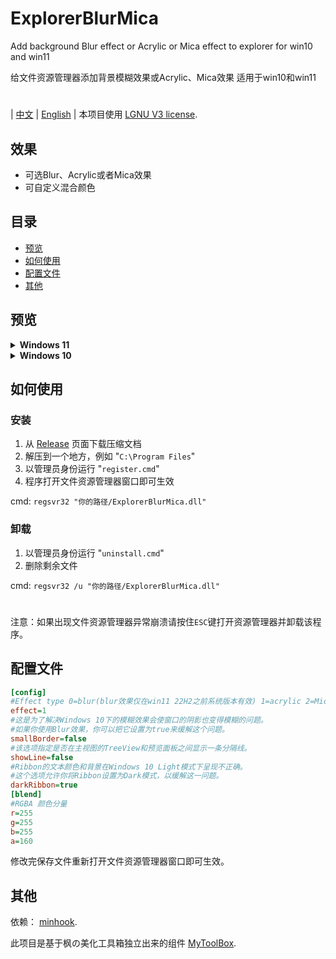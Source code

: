 # ExplorerBlurMica
Add background Blur effect or Acrylic or Mica effect to explorer for win10 and win11

给文件资源管理器添加背景模糊效果或Acrylic、Mica效果 适用于win10和win11
#
| [中文](/README_ZH.md) | [English](/README.md) |
本项目使用 [LGNU V3 license](/COPYING.LESSER).

## 效果
* 可选Blur、Acrylic或者Mica效果
* 可自定义混合颜色

## 目录
- [预览](#预览)
- [如何使用](#如何使用)
- [配置文件](#配置文件)
- [其他](#其他)

## 预览
<details><summary><b>Windows 11</b></summary>

```ini
[config]
effect=1
showLine=false
[blend]
r=200
g=200
b=200
a=10
```
![image](https://github.com/Maplespe/ExplorerBlurMica/blob/main/screenshot/204426.png)

Dark Mode
```ini
[config]
effect=2
showLine=true
```
![image](https://github.com/Maplespe/ExplorerBlurMica/blob/main/screenshot/22h2mica.jpg)

*Blur效果仅在 22H2 之前版本系统有效
```ini
[config]
effect=0
showLine=true
[blend]
r=255
g=255
b=255
a=160
```
![image](https://github.com/Maplespe/ExplorerBlurMica/blob/main/screenshot/e0rgb255a160.jpg)
</details>

<details><summary><b>Windows 10</b></summary>

```ini
[config]
effect=1
smallBorder=false
showLine=false
darkRibbon=true
[blend]
r=220
g=220
b=220
a=120
```
![image](https://github.com/Maplespe/ExplorerBlurMica/blob/main/screenshot/201555.png)

```ini
[config]
effect=1
smallBorder=false
showLine=true
darkRibbon=true
[blend]
r=220
g=220
b=220
a=120
```
![image](https://github.com/Maplespe/ExplorerBlurMica/blob/main/screenshot/201720.png)

```ini
[config]
effect=1
smallBorder=false
showLine=false
darkRibbon=true
[blend]
r=27
g=179
b=129
a=50
```
![image](https://github.com/Maplespe/ExplorerBlurMica/blob/main/screenshot/204114.png)

```ini
[config]
effect=0
smallBorder=true
showLine=false
darkRibbon=true
[blend]
r=220
g=220
b=220
a=120
```
![image](https://github.com/Maplespe/ExplorerBlurMica/blob/main/screenshot/203646.png)

</details>

## 如何使用

### 安装
1. 从 [Release](https://github.com/Maplespe/ExplorerBlurMica/releases) 页面下载压缩文档
2. 解压到一个地方，例如 "`C:\Program Files`"
3. 以管理员身份运行 "`register.cmd`"
4. 程序打开文件资源管理器窗口即可生效

cmd: `regsvr32 "你的路径/ExplorerBlurMica.dll"`

### 卸载
1. 以管理员身份运行 "`uninstall.cmd`"
2. 删除剩余文件

cmd: `regsvr32 /u "你的路径/ExplorerBlurMica.dll"`

#
注意：如果出现文件资源管理器异常崩溃请按住`ESC`键打开资源管理器并卸载该程序。

## 配置文件
``` ini
[config]
#Effect type 0=blur(blur效果仅在win11 22H2之前系统版本有效) 1=acrylic 2=Mica(Mica仅在Windows 11有效)。
effect=1
#这是为了解决Windows 10下的模糊效果会使窗口的阴影也变得模糊的问题。
#如果你使用Blur效果，你可以把它设置为true来缓解这个问题。
smallBorder=false
#该选项指定是否在主视图的TreeView和预览面板之间显示一条分隔线。
showLine=false
#Ribbon的文本颜色和背景在Windows 10 Light模式下呈现不正确。
#这个选项允许你将Ribbon设置为Dark模式，以缓解这一问题。
darkRibbon=true
[blend]
#RGBA 颜色分量
r=255
g=255
b=255
a=160
```

修改完保存文件重新打开文件资源管理器窗口即可生效。

## 其他
依赖： [minhook](https://github.com/m417z/minhook).

此项目是基于枫の美化工具箱独立出来的组件 [MyToolBox](https://winmoes.com/tools/12948.html).
